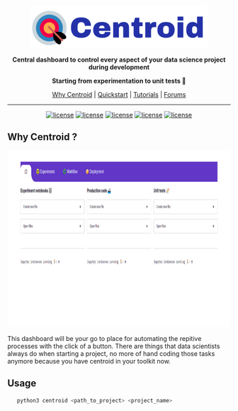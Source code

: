 <div align="center">

<img src="docs/source/imgs/centroid_logo.png" width="400px">

**Central dashboard to control every aspect of your data science project during development**
   
**Starting from experimentation to unit tests 🏁**
   
   
<p align="center">
   <a href="https://github.com/bipinKrishnan/centroid/#Why Centroid">Why Centroid</a> |
   <a href="https://github.com/bipinKrishnan/centroid/#Quickstart">Quickstart</a> |
   <a href="https://github.com/bipinKrishnan/centroid/#">Tutorials</a> |
   <a href="https://github.com/bipinKrishnan/centroid/#">Forums</a>
</p>

_________________________________________________________________________________________
   [![license](https://img.shields.io/github/license/bipinKrishnan/centroid)](https://github.com/bipinKrishnan/centroid/blob/main/LICENSE)
   [![license](https://img.shields.io/github/license/bipinKrishnan/centroid)](https://github.com/bipinKrishnan/centroid/blob/main/LICENSE)
   [![license](https://img.shields.io/github/license/bipinKrishnan/centroid)](https://github.com/bipinKrishnan/centroid/blob/main/LICENSE)
   [![license](https://img.shields.io/github/license/bipinKrishnan/centroid)](https://github.com/bipinKrishnan/centroid/blob/main/LICENSE)
   [![license](https://img.shields.io/github/license/bipinKrishnan/centroid)](https://github.com/bipinKrishnan/centroid/blob/main/LICENSE)
   
</div>

## Why Centroid ?

<img src="docs/source/imgs/dashboard_home.png" height=400px>

This dashboard will be your go to place for automating the repitive processes with the click of a button. There are things that data scientists always do when starting a project, no more of hand coding those tasks anymore because you have centroid in your toolkit now.

## Usage
```bash
   python3 centroid <path_to_project> <project_name>
```
